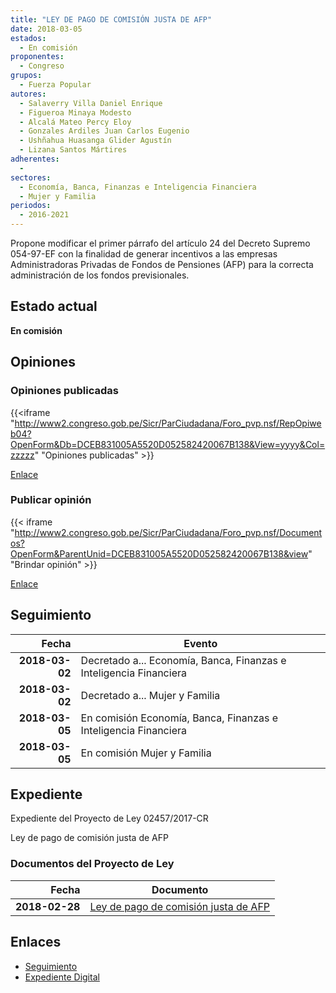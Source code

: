 ```yaml
---
title: "LEY DE PAGO DE COMISIÓN JUSTA DE AFP"
date: 2018-03-05
estados: 
  - En comisión
proponentes: 
  - Congreso
grupos: 
  - Fuerza Popular
autores: 
  - Salaverry Villa Daniel Enrique
  - Figueroa Minaya Modesto
  - Alcalá Mateo Percy Eloy
  - Gonzales Ardiles Juan Carlos Eugenio
  - Ushñahua Huasanga Glider Agustín
  - Lizana Santos Mártires
adherentes: 
  - 
sectores: 
  - Economía, Banca, Finanzas e Inteligencia Financiera
  - Mujer y Familia
periodos: 
  - 2016-2021
---
```


Propone modificar el primer párrafo del artículo 24 del Decreto Supremo 054-97-EF con la finalidad de generar incentivos a las empresas Administradoras Privadas de Fondos de Pensiones (AFP) para la correcta administración de los fondos previsionales.


## Estado actual

**En comisión**

## Opiniones

### Opiniones publicadas

{{<iframe "http://www2.congreso.gob.pe/Sicr/ParCiudadana/Foro_pvp.nsf/RepOpiweb04?OpenForm&Db=DCEB831005A5520D052582420067B138&View=yyyy&Col=zzzzz" "Opiniones publicadas" >}}

[Enlace](http://www2.congreso.gob.pe/Sicr/ParCiudadana/Foro_pvp.nsf/RepOpiweb04?OpenForm&Db=DCEB831005A5520D052582420067B138&View=yyyy&Col=zzzzz)
### Publicar opinión

{{< iframe "http://www2.congreso.gob.pe/Sicr/ParCiudadana/Foro_pvp.nsf/Documentos?OpenForm&ParentUnid=DCEB831005A5520D052582420067B138&view" "Brindar opinión" >}}

[Enlace](http://www2.congreso.gob.pe/Sicr/ParCiudadana/Foro_pvp.nsf/Documentos?OpenForm&ParentUnid=DCEB831005A5520D052582420067B138&view)

## Seguimiento

| Fecha | Evento |
|------:|--------|
| **2018-03-02** | Decretado a... Economía, Banca, Finanzas e Inteligencia Financiera|
| **2018-03-02** | Decretado a... Mujer y Familia|
| **2018-03-05** | En comisión Economía, Banca, Finanzas e Inteligencia Financiera|
| **2018-03-05** | En comisión Mujer y Familia|


## Expediente

Expediente del Proyecto de Ley 02457/2017-CR

Ley de pago de comisión justa de AFP


### Documentos del Proyecto de Ley

| Fecha | Documento |
|------:|--------|
| **2018-02-28** | [Ley de pago de comisión justa de AFP](http://www.leyes.congreso.gob.pe/Documentos/2016_2021/Proyectos_de_Ley_y_de_Resoluciones_Legislativas/PL0245720180228..pdf) |

## Enlaces 

- [Seguimiento](http://www2.congreso.gob.pe/Sicr/TraDocEstProc/CLProLey2016.nsf/f7fff46988ca05b1052578e100829cc7/7bca59aba6c4340e052582420055e1c2?OpenDocument)
- [Expediente Digital](http://www2.congreso.gob.pe/Sicr/TraDocEstProc/CLProLey2016.nsf/f7fff46988ca05b1052578e100829cc7/7bca59aba6c4340e052582420055e1c2?OpenDocument&Click=05257FB7005EB655.eb71d0cf91d8294e05256cdf006b5706/$Body/0.1C6C)
